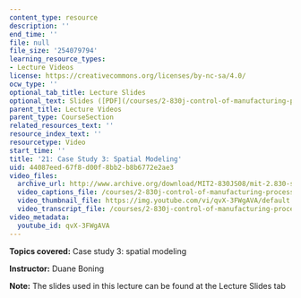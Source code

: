 ```yaml
---
content_type: resource
description: ''
end_time: ''
file: null
file_size: '254079794'
learning_resource_types:
- Lecture Videos
license: https://creativecommons.org/licenses/by-nc-sa/4.0/
ocw_type: ''
optional_tab_title: Lecture Slides
optional_text: Slides ([PDF](/courses/2-830j-control-of-manufacturing-processes-sma-6303-spring-2008/resources/lecture21))
parent_title: Lecture Videos
parent_type: CourseSection
related_resources_text: ''
resource_index_text: ''
resourcetype: Video
start_time: ''
title: '21: Case Study 3: Spatial Modeling'
uid: 44087eed-67f8-d00f-8bb2-b8b6772e2ae3
video_files:
  archive_url: http://www.archive.org/download/MIT2-830JS08/mit-2.830-s08-lec21_300k.mp4
  video_captions_file: /courses/2-830j-control-of-manufacturing-processes-sma-6303-spring-2008/c42c1310dc135719b84d536d1bc48ff7_qvX-3FWgAVA.vtt
  video_thumbnail_file: https://img.youtube.com/vi/qvX-3FWgAVA/default.jpg
  video_transcript_file: /courses/2-830j-control-of-manufacturing-processes-sma-6303-spring-2008/7341a2ea3120c2808e693802f7e1ba4e_qvX-3FWgAVA.pdf
video_metadata:
  youtube_id: qvX-3FWgAVA
---
```


**Topics covered:** Case study 3: spatial modeling

**Instructor:** Duane Boning

**Note:** The slides used in this lecture can be found at the Lecture Slides tab

